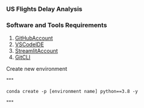 ### US Flights Delay Analysis

### Software and Tools Requirements

1.  [GitHubAccount](https://github.com)
2.  [VSCodeIDE](https://code.visualstudio.com/)
3.  [StreamlitAccount](https://streamlit.com)
4.  [GitCLI](https://git-scm.com/book/en/v2/Getting-Started-The-Command-Line)


Create new environment

"""

    conda create -p [environment name] python==3.8 -y

"""


